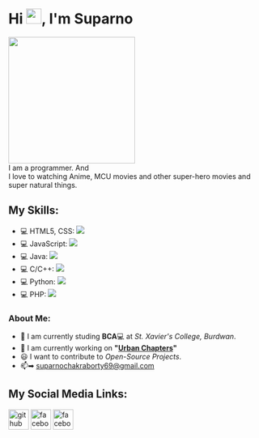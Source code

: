 
<h1>Hi <img src="https://raw.githubusercontent.com/MartinHeinz/MartinHeinz/master/wave.gif" width="30px">, I'm Suparno</h1>
<img src="https://github.com/Suparno-0069/Suparno-0069/blob/main/Suparno-Profile-Picture.jpg" height="250"><br>
I am a programmer. And <br>I love to watching Anime, MCU movies and other super-hero movies and super natural things.


## My Skills:
- 💻 HTML5, CSS:  <img src="https://us-central1-progress-markdown.cloudfunctions.net/progress/85">  
- 💻 JavaScript:  <img src="https://us-central1-progress-markdown.cloudfunctions.net/progress/55">
- 💻 Java: <img src="https://us-central1-progress-markdown.cloudfunctions.net/progress/75">
- 💻 C/C++: <img src="https://us-central1-progress-markdown.cloudfunctions.net/progress/80">
- 💻 Python: <img src="https://us-central1-progress-markdown.cloudfunctions.net/progress/30">
- 💻 PHP: <img src="https://us-central1-progress-markdown.cloudfunctions.net/progress/40">


### About Me:
- 📖 I am currently studing **BCA**💻 at _St. Xavier's College, Burdwan_.
- 🏢 I am currently working on **"[Urban Chapters](https://github.com/Suparno-0069/Project-Sem-VI "My final Year Project")"**
- 😃 I want to contribute to *Open-Source Projects*.
- 📫➡ suparnochakraborty69@gmail.com


## My Social Media Links:
[<img src='https://img.icons8.com/fluent/48/000000/github.png' alt='github' height='40'>](https://github.com/Suparno-0069 "GitHub") [<img src='https://img.icons8.com/color/48/000000/facebook-new.png' alt='facebook' height='40'>](https://www.facebook.com/suparno.chakraborty.927 "FaceBook") [<img src='https://img.icons8.com/color/48/000000/instagram-new.png' alt='facebook' height='40'>](https://www.instagram.com/i_ironman_love_you_3000/ "Instagram") 


